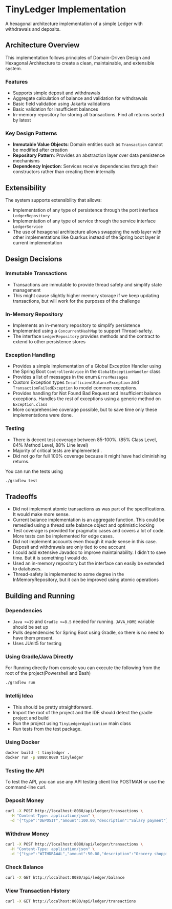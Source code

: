 # TinyLedger Implementation

A hexagonal architecture implementation of a simple Ledger with withdrawals and deposits.


## Architecture Overview

This implementation follows principles of Domain-Driven Design and Hexagonal Architecture to create a clean, maintainable, and extensible system.

### Features
- Supports simple deposit and withdrawals
- Aggregate calculation of balance and validation for withdrawals
- Basic field validation using Jakarta validations
- Basic validation for insufficient balances
- In-memory repository for storing all transactions. Find all returns sorted by latest

### Key Design Patterns

- **Immutable Value Objects**: Domain entities such as `Transaction` cannot be modified after creation
- **Repository Pattern**: Provides an abstraction layer over data persistence mechanisms
- **Dependency Injection**: Services receive dependencies through their constructors rather than creating them internally

## Extensibility
The system supports extensibility that allows: 
- Implementation of any type of persistence through the port interface `LedgerRepository`
- Implementation of any type of service through the service interface `LedgerService`
- The use of hexagonal architecture allows swapping the web layer with other implementations like Quarkus instead of the Spring boot layer in current implementation

## Design Decisions

### Immutable Transactions
- Transactions are immutable to provide thread safety and simplify state management
- This might cause slightly higher memory storage if we keep updating transactions, but will work for the purposes of the challenge

### In-Memory Repository
- Implements an in-memory repository to simplify persistence
- Implemented using a `ConcurrentHashMap` to support Thread-safety.
- The interface `LedgerRepository` provides methods and the contract to extend to other persistence stores

### Exception Handling
- Provides a simple implementation of a Global Exception Handler using the Spring Boot `ControllerAdvice` in the `GlobalExceptionHandler` class
- Provides a list of messages in the enum `ErrorMessages`
- Custom Exception types `InsufficientBalanceException` and `TransactionFailedException` to model common exceptions.
- Provides handling for Not Found Bad Request and Insufficient balance exceptions. Handles the rest of exceptions using a generic method on `Exception.class`
- More comprehensive coverage possible, but to save time only these implementations were done.

### Testing 
- There is decent test coverage between 85-100%. (85% Class Level, 84% Method Level, 88% Line level)
- Majority of critical tests are implemented .
- Did not go for full 100% coverage because it might have had diminishing returns.

You can run the tests using 
```bash
./gradlew test
```

## Tradeoffs
- Did not implement atomic transactions as was part of the specifications. It would make more sense.
- Current balance implementation is an aggregate function. This could be remedied using a thread safe balance object and optimistic locking
- Test coverage is provided for pragmatic cases and covers a lot of code. More tests can be implemented for edge cases.
- Did not implement accounts even though it made sense in this case. Deposit and withdrawals are only tied to one account
- I could add extensive Javadoc to improve maintainability. I didn't to save time. But it is something I would do.
- Used an in-memory repository but the interface can easily be extended to databases.
- Thread-safety is implemented to some degree in the InMemoryRepository, but it can be improved using atomic operations



## Building and Running
### Dependencies
- `Java >=19` and `Gradle >=8.5` needed for running. `JAVA_HOME` variable should be set up
- Pulls dependencies for Spring Boot using Gradle, so there is no need to have them present.
- Uses JUnit5 for testing

### Using Gradle/Java Directly
For Running directly from console you can execute the following from the root of the project(Powershell and Bash)
```bash
./gradlew run
```

### Intellij Idea
- This should be pretty straightforward.
- Import the root of the project and the IDE should detect the gradle project and build
- Run the project using `TinyLedgerApplication` main class
- Run tests from the test package.


### Using Docker
```bash
docker build -t tinyledger .
docker run -p 8080:8080 tinyledger
```
### Testing the API
To test the API, you can use any API testing client like POSTMAN or use the command-line curl.

### Deposit Money

```bash
curl -X POST http://localhost:8080/api/ledger/transactions \
  -H "Content-Type: application/json" \
  -d '{"type":"DEPOSIT","amount":100.00,"description":"Salary payment"}'
```

### Withdraw Money

```bash
curl -X POST http://localhost:8080/api/ledger/transactions \
  -H "Content-Type: application/json" \
  -d '{"type":"WITHDRAWAL","amount":50.00,"description":"Grocery shopping"}'
```

### Check Balance

```bash
curl -X GET http://localhost:8080/api/ledger/balance
```

### View Transaction History

```bash
curl -X GET http://localhost:8080/api/ledger/transactions
```
